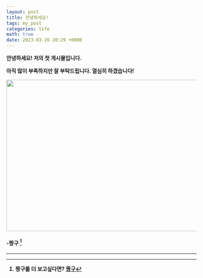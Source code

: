 ```yaml
---
layout: post
title: 안녕하세요!
tags: my_post
categories: life
math: true
date: 2023-03-26 20:29 +0800
---
```


<strong>안녕하세요! 저의 첫 게시물입니다. 

아직 많이 부족하지만 잘 부탁드립니다. 열심히 하겠습니다!


<img src="https://user-images.githubusercontent.com/126743778/227782362-bc5859e7-dabc-49d2-b210-5d2a50de3e6d.jpg"  width="600" height="400">

#### -짱구 [^fn-sample_footnote]




-----

[^fn-sample_footnote]: 짱구를 더 보고싶다면? [짱구](https://www.google.com/search?q=%EC%A7%B1%EA%B5%AC&sxsrf=APwXEdfzAavjwtLQ9NNO3MTdatY_UvYWZw:1679845053618&source=lnms&tbm=isch&sa=X&ved=2ahUKEwii9cq99vn9AhXxm1YBHYMGDGsQ_AUoAXoECAEQAw&biw=1490&bih=714&dpr=1.25)